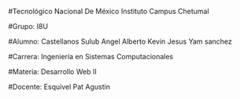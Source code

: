 #Tecnológico Nacional De México Instituto Campus Chetumal

#Grupo: I8U

#Alumno: Castellanos Sulub Angel Alberto
          Kevin Jesus Yam sanchez

#Carrera: Ingeniería en Sistemas Computacionales

#Materia: Desarrollo Web II

#Docente: Esquivel Pat Agustin
